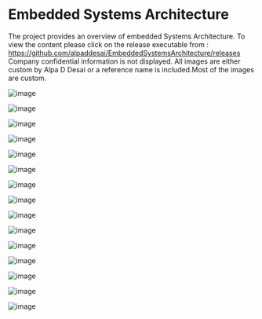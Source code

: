 # Embedded Systems Architecture

The project provides an overview of embedded Systems Architecture. To view the content please click on the release executable from : 
https://github.com/alpaddesai/EmbeddedSystemsArchitecture/releases  Company confidential information is not displayed. All images are either custom by Alpa D Desai or a reference name is included.Most of the images are custom. 


![image](MainWindowImage.png)

![image](SystemSoftwareLayer.png)

![image](ApplicationLayer.png)

![image](EmbeddedHardwareImage.png)

![image](AllegroEditorImage.png)

![image](SoC.png)

![image](MemoryAddressing.png)

![image](SoCCustomization.png)

![image](Interconnect.png)

![image](VerilogImage.png)

![image](FPGADesignCertificate.png)

![image](Verilog.png)

![image](HardentStudentCertificate.png)

![image](RahsoftADScertificate.jpg)

![image](BachelorofEngineering_EE.png)

